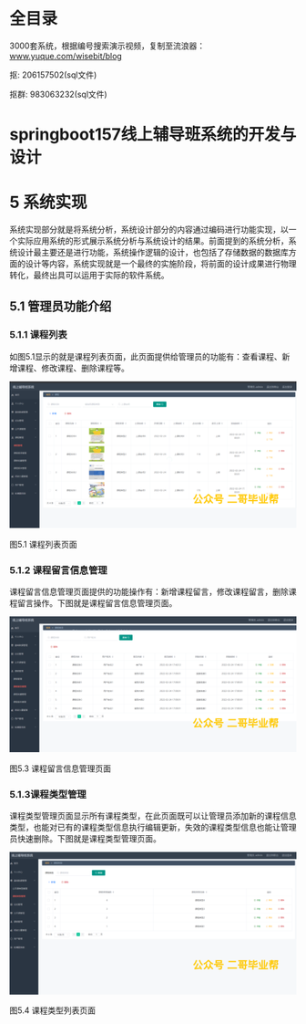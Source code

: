 # 全目录

3000套系统，根据编号搜索演示视频，复制至流浪器：www.yuque.com/wisebit/blog


<p>抠: 206157502(sql文件)</p>
<p>抠群: 983063232(sql文件)</p>


# springboot157线上辅导班系统的开发与设计
# 5 系统实现
系统实现部分就是将系统分析，系统设计部分的内容通过编码进行功能实现，以一个实际应用系统的形式展示系统分析与系统设计的结果。前面提到的系统分析，系统设计最主要还是进行功能，系统操作逻辑的设计，也包括了存储数据的数据库方面的设计等内容，系统实现就是一个最终的实施阶段，将前面的设计成果进行物理转化，最终出具可以运用于实际的软件系统。
## 5.1 管理员功能介绍
### 5.1.1 课程列表
如图5.1显示的就是课程列表页面，此页面提供给管理员的功能有：查看课程、新增课程、修改课程、删除课程等。

![](/md/blog.017.png)

图5.1 课程列表页面
### 5.1.2 课程留言信息管理
课程留言信息管理页面提供的功能操作有：新增课程留言，修改课程留言，删除课程留言操作。下图就是课程留言信息管理页面。

![](/md/blog.018.png)

图5.3 课程留言信息管理页面
### 5.1.3课程类型管理
课程类型管理页面显示所有课程类型，在此页面既可以让管理员添加新的课程信息类型，也能对已有的课程类型信息执行编辑更新，失效的课程类型信息也能让管理员快速删除。下图就是课程类型管理页面。

![](/md/blog.019.png)

图5.4 课程类型列表页面


